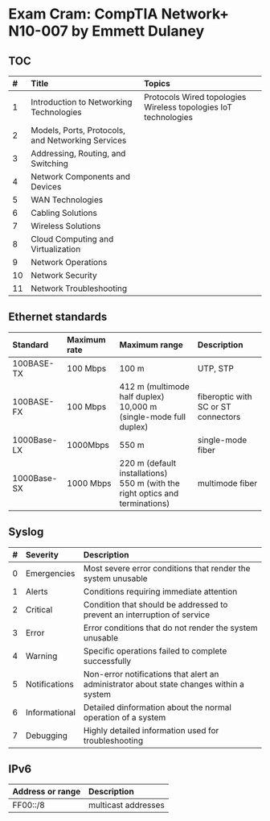 # Exam Cram: CompTIA Network+ N10-007 by Emmett Dulaney
## TOC
\#    | Title | Topics
:---  | :---  | :---
1     | Introduction to Networking Technologies | Protocols Wired topologies Wireless topologies IoT technologies 
2     | Models, Ports, Protocols, and Networking Services
3     | Addressing, Routing, and Switching
4     | Network Components and Devices
5     | WAN Technologies
6     | Cabling Solutions
7     | Wireless Solutions
8     | Cloud Computing and Virtualization
9     | Network Operations
10    | Network Security
11    | Network Troubleshooting

## Ethernet standards

Standard    | Maximum rate  | Maximum range | Description
:---        | :---          | :---          | :---
100BASE-TX  | 100 Mbps      | 100 m         | UTP, STP
100BASE-FX  | 100 Mbps      | 412 m (multimode half duplex) <br/> 10,000 m (single-mode full duplex) | fiberoptic with SC or ST connectors
1000Base-LX | 1000Mbps      | 550 m         | single-mode fiber
1000Base-SX | 1000 Mbps     | 220 m (default installations) <br/> 550 m (with the right optics and terminations)        | multimode fiber
## Syslog
\#    | Severity      | Description
:---  | :---          | :---  
0     | Emergencies   | Most severe error conditions that render the system unusable
1     | Alerts        | Conditions requiring immediate attention
2     | Critical      | Condition that should be addressed to prevent an interruption of service
3     | Error         | Error conditions that do not render the system unusable
4     | Warning       | Specific operations failed to complete successfully
5     | Notifications | Non-error notifications that alert an administrator about state changes within a system
6     | Informational | Detailed dinformation about the normal operation of a system
7     | Debugging     | Highly detailed information used for troubleshooting

## IPv6

Address or range  | Description
:---              | :---
FF00::/8          | multicast addresses

